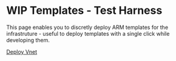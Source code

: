 # WIP Templates - Test Harness

This page enables you to discretly deploy ARM templates for the infrastruture - useful to deploy templates with a single click while developing them.

[Deploy Vnet](https://portal.azure.com/#create/Microsoft.Template/uri/https%3A%2F%2Fraw.githubusercontent.com%2Fnikkh%2Fjanuary%2Fmaster%2Fmain%2Fcreate_vnet.json)


